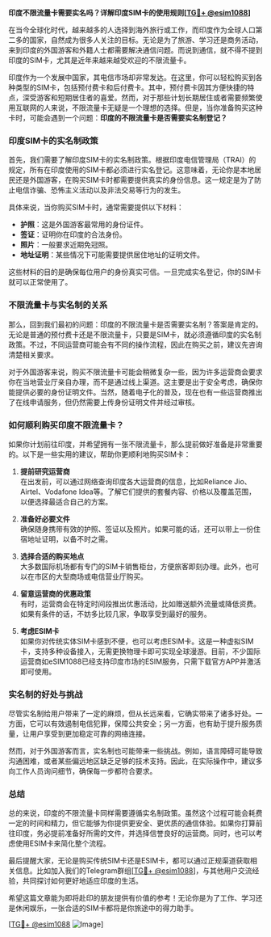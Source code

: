 **印度不限流量卡需要实名吗？详解印度SIM卡的使用规则[[TG💪+ @esim1088](https://t.me/s/esim1088)]**

在当今全球化时代，越来越多的人选择到海外旅行或工作，而印度作为全球人口第二多的国家，自然成为很多人关注的目标。无论是为了旅游、学习还是商务活动，来到印度的外国游客和外籍人士都需要解决通信问题。而说到通信，就不得不提到印度的SIM卡，尤其是近年来越来越受欢迎的不限流量卡。

印度作为一个发展中国家，其电信市场却非常发达。在这里，你可以轻松购买到各种类型的SIM卡，包括预付费卡和后付费卡。其中，预付费卡因其方便快捷的特点，深受游客和短期居住者的喜爱。然而，对于那些计划长期居住或者需要频繁使用互联网的人来说，不限流量卡无疑是一个理想的选择。但是，当你准备购买这种卡时，可能会遇到一个问题：**印度的不限流量卡是否需要实名制登记？**

### 印度SIM卡的实名制政策

首先，我们需要了解印度SIM卡的实名制政策。根据印度电信管理局（TRAI）的规定，所有在印度使用的SIM卡都必须进行实名登记。这意味着，无论你是本地居民还是外国游客，在购买SIM卡时都需要提供真实的身份信息。这一规定是为了防止电信诈骗、恐怖主义活动以及非法交易等行为的发生。

具体来说，当你购买SIM卡时，通常需要提供以下材料：

- **护照**：这是外国游客最常用的身份证件。
- **签证**：证明你在印度的合法身份。
- **照片**：一般要求近期免冠照。
- **地址证明**：某些情况下可能需要提供居住地址的证明文件。

这些材料的目的是确保每位用户的身份真实可信。一旦完成实名登记，你的SIM卡就可以正常使用了。

### 不限流量卡与实名制的关系

那么，回到我们最初的问题：印度的不限流量卡是否需要实名制？答案是肯定的。无论是普通的预付费卡还是不限流量卡，只要是SIM卡，就必须遵循印度的实名制政策。不过，不同运营商可能会有不同的操作流程，因此在购买之前，建议先咨询清楚相关要求。

对于外国游客来说，购买不限流量卡可能会稍微复杂一些，因为许多运营商会要求你在当地营业厅亲自办理，而不是通过线上渠道。这主要是出于安全考虑，确保你能提供必要的身份证明文件。当然，随着电子化的普及，现在也有一些运营商推出了在线申请服务，但仍然需要上传身份证明文件并经过审核。

### 如何顺利购买印度不限流量卡？

如果你计划前往印度，并希望拥有一张不限流量卡，那么提前做好准备是非常重要的。以下是一些实用的建议，帮助你更顺利地购买SIM卡：

1. **提前研究运营商**  
   在出发前，可以通过网络查询印度各大运营商的信息，比如Reliance Jio、Airtel、Vodafone Idea等。了解它们提供的套餐内容、价格以及覆盖范围，以便选择最适合自己的方案。

2. **准备好必要文件**  
   确保随身携带有效的护照、签证以及照片。如果可能的话，还可以带上一份住宿地址证明，以备不时之需。

3. **选择合适的购买地点**  
   大多数国际机场都有专门的SIM卡销售柜台，方便旅客即刻办理。此外，也可以在市区的大型商场或电信营业厅购买。

4. **留意运营商的优惠政策**  
   有时，运营商会在特定时间段推出优惠活动，比如赠送额外流量或降低资费。如果有条件的话，不妨多比较几家，争取享受到最好的服务。

5. **考虑ESIM卡**  
   如果你对传统实体SIM卡感到不便，也可以考虑ESIM卡。这是一种虚拟SIM卡，支持多种设备接入，无需更换物理卡即可实现全球漫游。目前，不少国际运营商如eSIM1088已经支持印度市场的ESIM服务，只需下载官方APP并激活即可使用。

### 实名制的好处与挑战

尽管实名制给用户带来了一定的麻烦，但从长远来看，它确实带来了诸多好处。一方面，它可以有效遏制电信犯罪，保障公共安全；另一方面，也有助于提升服务质量，让用户享受到更加稳定可靠的网络连接。

然而，对于外国游客而言，实名制也可能带来一些挑战。例如，语言障碍可能导致沟通困难，或者某些偏远地区缺乏足够的技术支持。因此，在实际操作中，建议多向工作人员询问细节，确保每一步都符合要求。

### 总结

总的来说，印度的不限流量卡同样需要遵循实名制政策。虽然这个过程可能会耗费一定的时间和精力，但它能够为你提供更安全、更优质的通信体验。如果你打算前往印度，务必提前准备好所需的文件，并选择信誉良好的运营商。同时，也可以考虑使用ESIM卡来简化整个流程。

最后提醒大家，无论是购买传统SIM卡还是ESIM卡，都可以通过正规渠道获取相关信息。比如加入我们的Telegram群组[[TG💪+ @esim1088](https://t.me/s/esim1088)]，与其他用户交流经验，共同探讨如何更好地适应印度的生活。

希望这篇文章能为即将赴印的朋友提供有价值的参考！无论你是为了工作、学习还是休闲娱乐，一张合适的SIM卡都将是你旅途中的得力助手。

[[TG💪+ @esim1088](https://t.me/s/esim1088) ![Image](https://i.postimg.cc/4NQfJmqS/Snipaste-2025-05-13-00-14-12.png)]